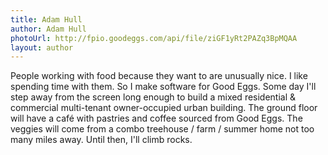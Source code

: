 ```yaml
---
title: Adam Hull
author: Adam Hull
photoUrl: http://fpio.goodeggs.com/api/file/ziGF1yRt2PAZq3BpMQAA
layout: author
---
```


People working with food because they want to are unusually nice. I like spending time with them. So I make software for Good Eggs. Some day I'll step away from the screen long enough to build a mixed residential & commercial multi-tenant owner-occupied urban building. The ground floor will have a café with pastries and coffee sourced from Good Eggs. The veggies will come from a combo treehouse / farm / summer home not too many miles away. Until then, I'll climb rocks.
